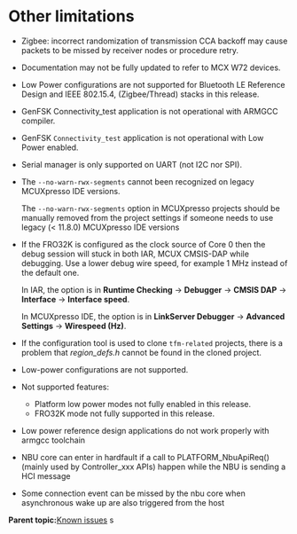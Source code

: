 # Other limitations 
-   Zigbee: incorrect randomization of transmission CCA backoff may cause packets to be missed by receiver nodes or procedure retry.
-   Documentation may not be fully updated to refer to MCX W72 devices.
-   Low Power configurations are not supported for Bluetooth LE Reference Design and IEEE 802.15.4, \(Zigbee/Thread\) stacks in this release.
-   GenFSK Connectivity\_test application is not operational with ARMGCC compiler.
-   GenFSK `Connectivity_test` application is not operational with Low Power enabled.
-   Serial manager is only supported on UART \(not I2C nor SPI\).
-   The `--no-warn-rwx-segments` cannot been recognized on legacy MCUXpresso IDE versions.

    The `--no-warn-rwx-segments` option in MCUXpresso projects should be manually removed from the project settings if someone needs to use legacy \(< 11.8.0\) MCUXpresso IDE versions

-   If the FRO32K is configured as the clock source of Core 0 then the debug session will stuck in both IAR, MCUX CMSIS-DAP while debugging. Use a lower debug wire speed, for example 1 MHz instead of the default one.

    In IAR, the option is in **Runtime Checking** -\> **Debugger** -\> **CMSIS DAP** -\> **Interface** -\> **Interface speed**.

    In MCUXpresso IDE, the option is in **LinkServer Debugger** -\> **Advanced Settings** -\> **Wirespeed \(Hz\)**.

-   If the configuration tool is used to clone `tfm-related` projects, there is a problem that *region\_defs.h* cannot be found in the cloned project.
-   Low-power configurations are not supported.
-   Not supported features:
    -   Platform low power modes not fully enabled in this release.
    -   FRO32K mode not fully supported in this release.
-   Low power reference design applications do not work properly with armgcc toolchain
-   NBU core can enter in hardfault if a call to PLATFORM_NbuApiReq()(mainly used by Controller_xxx APIs) happen while the NBU is sending a HCI message
-   Some connection event can be missed by the nbu core when asynchronous wake up are also triggered from the host

**Parent topic:**[Known issues](../topics/known_issues.md)
s
